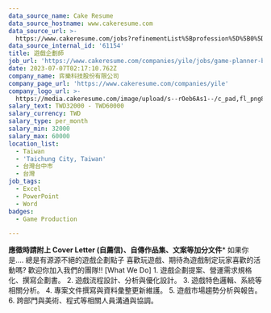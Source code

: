 ```yaml
---
data_source_name: Cake Resume
data_source_hostname: www.cakeresume.com
data_source_url: >-
  https://www.cakeresume.com/jobs?refinementList%5Bprofession%5D%5B0%5D=game-production&range%5Bsalary_range%5D%5Bmin%5D=100000
data_source_internal_id: '61154'
title: 遊戲企劃師
job_url: 'https://www.cakeresume.com/companies/yile/jobs/game-planner-b4347b'
date: 2023-07-07T02:17:10.762Z
company_name: 弈樂科技股份有限公司
company_page_url: 'https://www.cakeresume.com/companies/yile'
company_logo_url: >-
  https://media.cakeresume.com/image/upload/s--rOeb6As1--/c_pad,fl_png8,h_200,w_200/v1638436925/sbm0h46brjypgpd3n1fm.png
salary_text: TWD32000 - TWD60000
salary_currency: TWD
salary_type: per_month
salary_min: 32000
salary_max: 60000
location_list:
  - Taiwan
  - 'Taichung City, Taiwan'
  - 台灣台中市
  - 台灣
job_tags:
  - Excel
  - PowerPoint
  - Word
badges:
  - Game Production

---
```


**應徵時請附上 Cover Letter (自薦信)、自傳作品集、文案等加分文件*** 如果你是…. 總是有源源不絕的遊戲企劃點子 喜歡玩遊戲、期待為遊戲制定玩家喜歡的活動嗎? 歡迎你加入我們的團隊!! [What We Do] 1. 遊戲企劃提案、營運需求規格化、撰寫企劃書。 2. 遊戲流程設計、分析與優化設計。 3. 遊戲特色邏輯、系統等相關分析。 4. 專案文件撰寫與資料彙整更新維護。 5. 遊戲市場趨勢分析與報告。 6. 跨部門與美術、程式等相關人員溝通與協調。